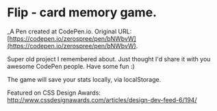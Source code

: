 # Flip - card memory game.
 _A Pen created at CodePen.io. Original URL: [https://codepen.io/zerospree/pen/bNWbvW](https://codepen.io/zerospree/pen/bNWbvW).

 Super old project I remembered about. Just thought I'd share it with you awesome CodePen people. Have some fun :)

The game will save your stats locally, via localStorage.

Featured on CSS Design Awards: http://www.cssdesignawards.com/articles/design-dev-feed-6/194/